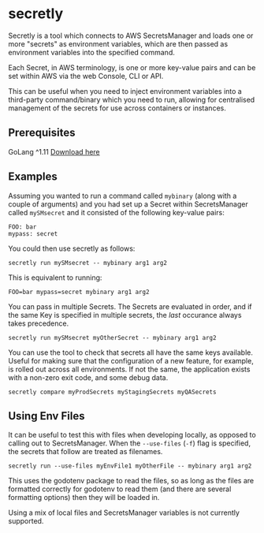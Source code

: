# secretly

Secretly is a tool which connects to AWS SecretsManager and loads one or more "secrets" as environment variables, which are then passed as environment variables into the specified command.

Each Secret, in AWS terminology, is one or more key-value pairs and can be set within AWS via the web Console, CLI or API.

This can be useful when you need to inject environment variables into a third-party command/binary which you need to run, allowing for centralised management of the secrets for use across containers or instances.  

## Prerequisites

GoLang ^1.11 [Download here](https://golang.org/project/)

## Examples

Assuming you wanted to run a command called `mybinary` (along with a couple of arguments) and you had set up a Secret within SecretsManager called `mySMsecret` and it consisted of the following key-value pairs:

```
FOO: bar
mypass: secret
```

You could then use secretly as follows:

```
secretly run mySMsecret -- mybinary arg1 arg2
```

This is equivalent to running:

```
FOO=bar mypass=secret mybinary arg1 arg2
```

You can pass in multiple Secrets. The Secrets are evaluated in order, and if the same Key is specified in multiple secrets, the _last_ occurance always takes precedence.

```
secretly run mySMsecret myOtherSecret -- mybinary arg1 arg2
```

You can use the tool to check that secrets all have the same keys available. Useful for making sure that the configuration of a new feature, for example, is rolled out across all environments. If not the same, the application exists with a non-zero exit code, and some debug data.

```
secretly compare myProdSecrets myStagingSecrets myQASecrets
```

## Using Env Files

It can be useful to test this with files when developing locally, as opposed to calling out to SecretsManager. When the `--use-files` (`-f`) flag is specified, the secrets that follow are treated as filenames.

```
secretly run --use-files myEnvFile1 myOtherFile -- mybinary arg1 arg2
```

This uses the godotenv package to read the files, so as long as the files are formatted correctly for godotenv to read them (and there are several formatting options) then they will be loaded in.

Using a mix of local files and SecretsManager variables is not currently supported.